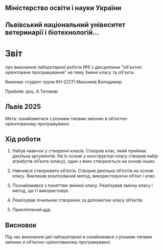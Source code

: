 ## Міністерство освіти і науки України

## Львівський національний унівеситет ветеринарії і біотехнологій...

# Звіт
про виконання лаборотарної роботи №6 з дисциплини "об'єктно орієнтоване програмування" на тему Змінні класу та об'єкта.

Виконав: студент групи КН-22СП Максимів Володимир

Прийняв: доц. А.Татомир

## Львів 2025

Мета: ознайомитися з різними типами змінних в об’єктно-орієнтованому програмуванні.

## Хід роботи

1. Набув навичок у створенні класів. Створив клас, який приймає
декілька аргументів. На їх основі у конструкторі класу створив набір
атрибутів об’єкта (класу), один з яких створюється на основі інших.

2. Навчився створювати об’єкти. Створив декілька об’єктів на основі
класу. Викликав реалізований метод, використовуючи об’єкт і клас.

3. Познайомився з поняттям змінної класу. Реалізував змінну класу і
метод, що її використовує.

4. Реалізував лічильник створених за допомогою класу об’єктів.

5. Прикліплений [код](random.py)


## Висновок
Під час виконання цієї лабораторної я ознайомився з різними типами змінних в об’єктно-орієнтованому програмуванні.